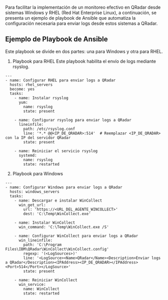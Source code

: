 Para facilitar la implementación de un monitoreo efectivo en QRadar desde sistemas Windows y RHEL (Red Hat Enterprise Linux), a continuación, se presenta un ejemplo de playbook de Ansible que automatiza la configuración necesaria para enviar logs desde estos sistemas a QRadar.

## Ejemplo de Playbook de Ansible
Este playbook se divide en dos partes: una para Windows y otra para RHEL.

1. Playbook para RHEL
Este playbook habilita el envío de logs mediante rsyslog.
```
---
- name: Configurar RHEL para enviar logs a QRadar
  hosts: rhel_servers
  become: yes
  tasks:
    - name: Instalar rsyslog
      yum:
        name: rsyslog
        state: present

    - name: Configurar rsyslog para enviar logs a QRadar
      lineinfile:
        path: /etc/rsyslog.conf
        line: '*.* @@<IP_DE_QRADAR>:514'  # Reemplazar <IP_DE_QRADAR> con la IP del servidor QRadar
        state: present

    - name: Reiniciar el servicio rsyslog
      systemd:
        name: rsyslog
        state: restarted

```

2. Playbook para Windows
```
---
- name: Configurar Windows para enviar logs a QRadar
  hosts: windows_servers
  tasks:
    - name: Descargar e instalar WinCollect
      win_get_url:
        url: 'https://<URL_DEL_AGENTE_WINCOLLECT>'
        dest: 'C:\Temp\WinCollect.exe'

    - name: Instalar WinCollect
      win_command: 'C:\Temp\WinCollect.exe /S'

    - name: Configurar WinCollect para enviar logs a QRadar
      win_lineinfile:
        path: 'C:\Program Files\IBM\QRadar\WinCollect\WinCollect.config'
        regexp: '(<LogSources>)'
        line: '<LogSource><Name>QRadar</Name><Description>Enviar logs a QRadar</Description><IPAddress><IP_DE_QRADAR></IPAddress><Port>514</Port></LogSource>'
        state: present

    - name: Reiniciar WinCollect
      win_service:
        name: WinCollect
        state: restarted
```

